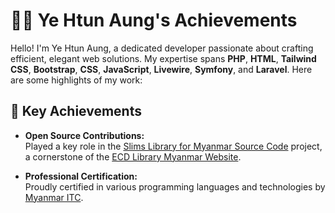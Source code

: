 # 👨‍💻 Ye Htun Aung's Achievements

Hello! I'm Ye Htun Aung, a dedicated developer passionate about crafting efficient, elegant web solutions. My expertise spans **PHP**, **HTML**, **Tailwind CSS**, **Bootstrap**, **CSS**, **JavaScript**, **Livewire**, **Symfony**, and **Laravel**. Here are some highlights of my work:

## 🌟 Key Achievements

- **Open Source Contributions:**  
  Played a key role in the [Slims Library for Myanmar Source Code](https://github.com/yehtunaung/Slims-Library.git) project, a cornerstone of the [ECD Library Myanmar Website](http://elibrary.ecd.gov.mm/).

- **Professional Certification:**  
  Proudly certified in various programming languages and technologies by [Myanmar ITC](https://www.myanmaritc.com/).
